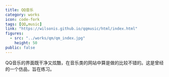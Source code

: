 ```yaml
---
title: QQ音乐
category: works
icon: code-fork
tags: [QQ,music]
link: "https://wilsonis.github.io/qqmusic/html/index.html"
figures:
  - src: "../works/qm/qm_index.jpg"
    height: 50
public: false
---
```


QQ音乐的界面既干净又炫酷，在音乐类的网站中算是做的比较不错的。这是曾经的一个仿品，旨在练习。
